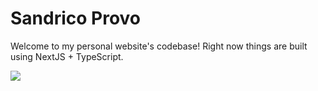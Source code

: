 # Sandrico Provo

Welcome to my personal website's codebase! Right now things are built using NextJS + TypeScript.

![](./public/images/setup-vertical.jpg)